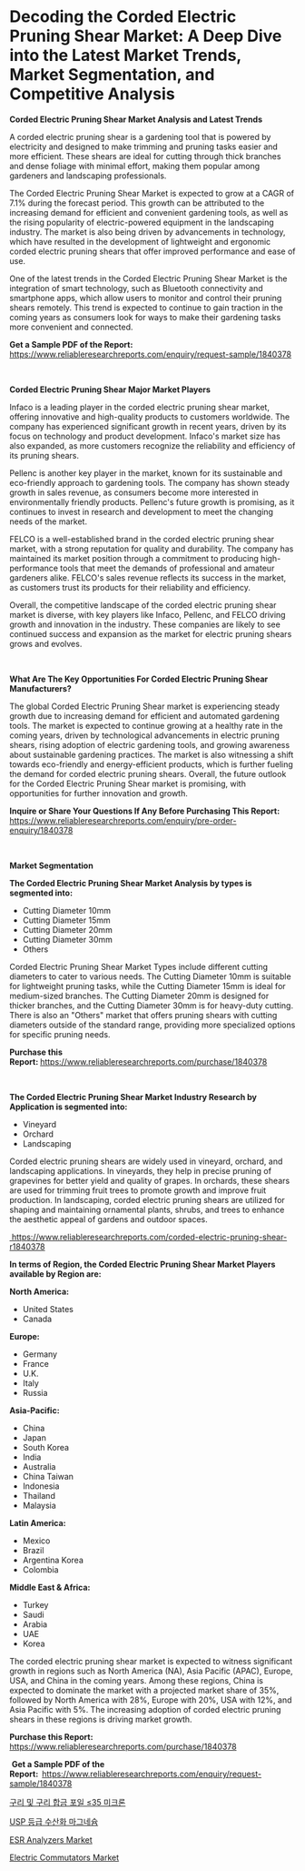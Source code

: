 <p><h1>Decoding the Corded Electric Pruning Shear Market: A Deep Dive into the Latest Market Trends, Market Segmentation, and Competitive Analysis</h1></p><p><strong>Corded Electric Pruning Shear Market Analysis and Latest Trends</strong></p>
<p><p>A corded electric pruning shear is a gardening tool that is powered by electricity and designed to make trimming and pruning tasks easier and more efficient. These shears are ideal for cutting through thick branches and dense foliage with minimal effort, making them popular among gardeners and landscaping professionals.</p><p>The Corded Electric Pruning Shear Market is expected to grow at a CAGR of 7.1% during the forecast period. This growth can be attributed to the increasing demand for efficient and convenient gardening tools, as well as the rising popularity of electric-powered equipment in the landscaping industry. The market is also being driven by advancements in technology, which have resulted in the development of lightweight and ergonomic corded electric pruning shears that offer improved performance and ease of use.</p><p>One of the latest trends in the Corded Electric Pruning Shear Market is the integration of smart technology, such as Bluetooth connectivity and smartphone apps, which allow users to monitor and control their pruning shears remotely. This trend is expected to continue to gain traction in the coming years as consumers look for ways to make their gardening tasks more convenient and connected.</p></p>
<p><strong>Get a Sample PDF of the Report:&nbsp;</strong> <a href="https://www.reliableresearchreports.com/enquiry/request-sample/1840378">https://www.reliableresearchreports.com/enquiry/request-sample/1840378</a></p>
<p>&nbsp;</p>
<p><strong>Corded Electric Pruning Shear Major Market Players</strong></p>
<p><p>Infaco is a leading player in the corded electric pruning shear market, offering innovative and high-quality products to customers worldwide. The company has experienced significant growth in recent years, driven by its focus on technology and product development. Infaco's market size has also expanded, as more customers recognize the reliability and efficiency of its pruning shears.</p><p>Pellenc is another key player in the market, known for its sustainable and eco-friendly approach to gardening tools. The company has shown steady growth in sales revenue, as consumers become more interested in environmentally friendly products. Pellenc's future growth is promising, as it continues to invest in research and development to meet the changing needs of the market.</p><p>FELCO is a well-established brand in the corded electric pruning shear market, with a strong reputation for quality and durability. The company has maintained its market position through a commitment to producing high-performance tools that meet the demands of professional and amateur gardeners alike. FELCO's sales revenue reflects its success in the market, as customers trust its products for their reliability and efficiency.</p><p>Overall, the competitive landscape of the corded electric pruning shear market is diverse, with key players like Infaco, Pellenc, and FELCO driving growth and innovation in the industry. These companies are likely to see continued success and expansion as the market for electric pruning shears grows and evolves.</p></p>
<p>&nbsp;</p>
<p><strong>What Are The Key Opportunities For Corded Electric Pruning Shear Manufacturers?</strong></p>
<p><p>The global Corded Electric Pruning Shear market is experiencing steady growth due to increasing demand for efficient and automated gardening tools. The market is expected to continue growing at a healthy rate in the coming years, driven by technological advancements in electric pruning shears, rising adoption of electric gardening tools, and growing awareness about sustainable gardening practices. The market is also witnessing a shift towards eco-friendly and energy-efficient products, which is further fueling the demand for corded electric pruning shears. Overall, the future outlook for the Corded Electric Pruning Shear market is promising, with opportunities for further innovation and growth.</p></p>
<p><strong>Inquire or Share Your Questions If Any Before Purchasing This Report:</strong> <a href="https://www.reliableresearchreports.com/enquiry/pre-order-enquiry/1840378">https://www.reliableresearchreports.com/enquiry/pre-order-enquiry/1840378</a></p>
<p>&nbsp;</p>
<p><strong>Market Segmentation</strong></p>
<p><strong>The Corded Electric Pruning Shear Market Analysis by types is segmented into:</strong></p>
<p><ul><li>Cutting Diameter 10mm</li><li>Cutting Diameter 15mm</li><li>Cutting Diameter 20mm</li><li>Cutting Diameter 30mm</li><li>Others</li></ul></p>
<p><p>Corded Electric Pruning Shear Market Types include different cutting diameters to cater to various needs. The Cutting Diameter 10mm is suitable for lightweight pruning tasks, while the Cutting Diameter 15mm is ideal for medium-sized branches. The Cutting Diameter 20mm is designed for thicker branches, and the Cutting Diameter 30mm is for heavy-duty cutting. There is also an "Others" market that offers pruning shears with cutting diameters outside of the standard range, providing more specialized options for specific pruning needs.</p></p>
<p><strong>Purchase this Report:&nbsp;</strong><a href="https://www.reliableresearchreports.com/purchase/1840378">https://www.reliableresearchreports.com/purchase/1840378</a></p>
<p>&nbsp;</p>
<p><strong>The Corded Electric Pruning Shear Market Industry Research by Application is segmented into:</strong></p>
<p><ul><li>Vineyard</li><li>Orchard</li><li>Landscaping</li></ul></p>
<p><p>Corded electric pruning shears are widely used in vineyard, orchard, and landscaping applications. In vineyards, they help in precise pruning of grapevines for better yield and quality of grapes. In orchards, these shears are used for trimming fruit trees to promote growth and improve fruit production. In landscaping, corded electric pruning shears are utilized for shaping and maintaining ornamental plants, shrubs, and trees to enhance the aesthetic appeal of gardens and outdoor spaces.</p></p>
<p><a href="https://www.reliableresearchreports.com/corded-electric-pruning-shear-r1840378">&nbsp;https://www.reliableresearchreports.com/corded-electric-pruning-shear-r1840378</a></p>
<p><strong>In terms of Region, the Corded Electric Pruning Shear Market Players available by Region are:</strong></p>
<p>
    <p> <strong> North America: </strong>
        <ul>
            <li>United States</li>
            <li>Canada</li>
        </ul>
        </p> 
    <p> <strong> Europe: </strong>
        <ul>
            <li>Germany</li>
            <li>France</li>
            <li>U.K.</li>
            <li>Italy</li>
            <li>Russia</li>
        </ul>
        </p> 
    <p> <strong> Asia-Pacific: </strong>
        <ul>
            <li>China</li>
            <li>Japan</li>
            <li>South Korea</li>
            <li>India</li>
            <li>Australia</li>
            <li>China Taiwan</li>
            <li>Indonesia</li>
            <li>Thailand</li>
            <li>Malaysia</li>
        </ul>
        </p> 
    <p> <strong> Latin America: </strong>
        <ul>
            <li>Mexico</li>
            <li>Brazil</li>
            <li>Argentina Korea</li>
            <li>Colombia</li>
        </ul>
        </p> 
    <p> <strong> Middle East & Africa: </strong>
        <ul>
            <li>Turkey</li>
            <li>Saudi</li>
            <li>Arabia</li>
            <li>UAE</li>
            <li>Korea</li>
        </ul>
    </p>
    </p>
<p><p>The corded electric pruning shear market is expected to witness significant growth in regions such as North America (NA), Asia Pacific (APAC), Europe, USA, and China in the coming years. Among these regions, China is expected to dominate the market with a projected market share of 35%, followed by North America with 28%, Europe with 20%, USA with 12%, and Asia Pacific with 5%. The increasing adoption of corded electric pruning shears in these regions is driving market growth.</p></p>
<p><strong>Purchase this Report: </strong><a href="https://www.reliableresearchreports.com/purchase/1840378">https://www.reliableresearchreports.com/purchase/1840378</a></p>
<p>&nbsp;<strong>Get a Sample PDF of the Report:&nbsp;&nbsp;</strong><a href="https://www.reliableresearchreports.com/enquiry/request-sample/1840378">https://www.reliableresearchreports.com/enquiry/request-sample/1840378</a></p>
<p><strong></strong></p>
<p><p><a href="https://github.com/bunxhcci35271755/Market-Research-Report-List-2/blob/main/7875032176426.md">구리 및 구리 합금 포일 ≤35 미크론</a></p><p><a href="https://github.com/fredrickeglers/Market-Research-Report-List-2/blob/main/7089560176427.md">USP 등급 수산화 마그네슘</a></p><p><a href="https://github.com/jahid123ahm/Market-Research-Report-List-1/blob/main/esr-analyzers-market.md">ESR Analyzers Market</a></p><p><a href="https://github.com/goodweq44/Market-Research-Report-List-1/blob/main/electric-commutators-market.md">Electric Commutators Market</a></p></p>